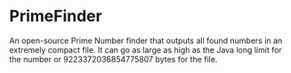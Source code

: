 # PrimeFinder
An open-source Prime Number finder that outputs all found numbers in an extremely compact file. It can go as large as high as the Java long limit for the number or 9223372036854775807 bytes for the file.
